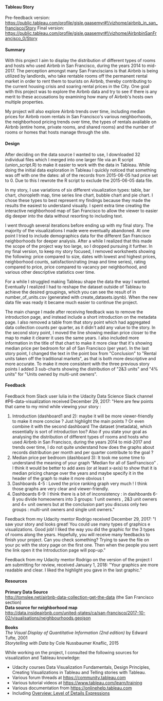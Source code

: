 #### Tableau Story
Pre-feedback version: https://public.tableau.com/profile/gisle.gaasemyr#!/vizhome/airbnb_in_san_francisco/Story
Final version: https://public.tableau.com/profile/gisle.gaasemyr#!/vizhome/AirbnbinSanFrancisco_0/Story

#### **Summary**
With this project I aim to display the distribution of different types of rooms and hosts who  used Airbnb in San Francisco, during the years 2014 to mid-2017. The perception amongst many San Franciscians is that Airbnb is being utilized by landlords, who take rentable rooms off the permanent rental market in order to rent them to tourists on Airbnb, thereby contributing to the current housing crisis and soaring rental prices in the City. One goal with this project was to explore the Airbnb data and try to see if there is any merit to these accusations by examining how many of Airbnb's hosts own multiple properties.

My project will also explore Airbnb trends over time, including median prices for Airbnb room rentals in San Francisco's various neighborhoods, the neighborhood pricing trends over time, the types of rentals available on Airbnb (entire home, private rooms, and shared rooms) and the number of rooms or homes that hosts manage through the site.

#### **Design**

After deciding on the data source I wanted to use, I downloaded 32 individual files which I merged into one larger file via an R script (union_script.R) to make it easier to work with the data in Tableau. While doing the initial data exploration in Tableau I quickly noticed that something was off with one the dates: all of the records from 2015-06-05 had price set to 0. Due to this I rewrote the R script to exclude the 2015-06-05 data file.

In my story, I use variations of six different visualization types: table, bar chart, choropleth map, time series line chart, bubble chart and pie chart. I chose these types to best represent my findings because they made the results the easiest to understand visually. I spent extra time creating the interactive neighborhood map of San Francisco to allow the viewer to easier dig deeper into the data without resorting to including text. 

I went through several iterations before ending up with my final story. The majority of the visualizations I made were eventually abandoned. At one point I tried to include demographics data for the different San Francisco neighborhoods for deeper analysis. After a while I realized that this made the scope of the project way too large, so I dropped pursuing it further. In my final version, to keep my story focused, I removed worksheets showing the following: price compared to size, dates with lowest and highest prices, neighborhood counts, satisfaction/rating (map and time series), rating compared to price, price compared to vacancy per neighborhood, and various other descriptive statistics over time.

For a while I struggled making Tableau shape the data the way I wanted. Eventually I realized I had to reshape the dataset outside of Tableau to achieve the desired groupings, which you can see the result of in number_of_units.csv (generated with create_datasets.ipynb). When the new data file was ready it became much easier to continue the project.

The main change I made after receiving feedback was to remove the introduction page, and instead include a short introduction on the metadata page. I also removed a table from that story point which had aggregated data collection counts per quarter, as it didn't add any value to the story. In the second story point, I moved the line showing median price closer to the map to make it clearer it uses the same years. I also included more information in the title of that chart to make it more clear that it's showing median price per bedroom for all of San Francisco (per year). In the last story point, I changed the text in the point box from "Conclusion" to "Rental units taken off the traditional markets", as that is both more descriptive and more accurate. To make it more consistent with the three previous story points I added 3 sub-charts showing the distribution of "2&3 units" and "4% units" for "Units owned by multi-unit owners".

#### **Feedback**
Feedback from Slack user Iulia in the Udacity Data Science Slack channel \#P6-data-visualization received December 29, 2017:
"Here are few points that came to my mind while viewing your story :

1. Introduction (dashboard1 and 2): maybe it will be more viewer-friendly to make it more concise ? Just highlight the main points ?  Or even combine it with the second dashboard The dataset (metadata), which essentially is sort of introduction too?  Also if you state your goal as analysing the distribution of different types of rooms and hosts who  used Airbnb in San Francisco, during the years 2014 to mid-2017 and trends over time, I do not quite understand how does the graphs about records distribution per month and per quarter contribute to the goal ?
2. Median price per bedroom (dashboard 3):  It took me some time to understand the meaning of your graph “Median for all of SanFrancisco” . I think it would be better to add axes (or at least x-axis) to show that it is median pricing change over the years and maybe specify it in the header of the graph to make it more obvious t
3. Dashboards 4-5 : Loved the price ranking graph very much ! I think those graphs are very clear and viewer-friendly. 
4. Dashboards 6-9: I think there is a bit of inconsistency : in dashboards 6-8 you divide homeowners into 3 groups: 1 unit owners , 2&3 unit owners and 4+ unit owners but at the conclusion part you discuss only two groups : multi-unit owners and single unit owners."

Feedback from my Udacity mentor Rodrigo received December 29, 2017:
"I saw your story and looks great! You could use many types of graphics e visualizations. Good job! I liked the way you did the graphic for the 3 types of rooms along the years. Hopefully, you will receive many feedbacks to finish your project. Can you check something? Trying to save the file on your pc with the story page on the first one. Then when the people you sent the link open it the Introduction page will pop-up."

Feedback from my Udacity mentor Rodrigo on the version of the project I am submitting for review, received January 1, 2018:
"Your graphics are more readable and clear. I liked the highlight you gave in the last graphic."


#### **Resources**
**Primary Data Source**  
http://tomslee.net/airbnb-data-collection-get-the-data (the San Francisco section)  
**Data source for neighborhood map**  
http://data.insideairbnb.com/united-states/ca/san-francisco/2017-10-02/visualisations/neighbourhoods.geojson

**Books**  
*The Visual Display of Quantitative Information (2nd edition)* by Edward Tufte, 2001  
*Storytelling with Data* by Cole Nussbaumer Knaflic, 2015

While working on the project, I consulted the following sources for visualization and Tableau knowledge:

 - Udacity courses Data Visualization Fundamentals, Design Principles, Creating Visualizations in Tableau and Telling stories with Tableau. 
 - Various forum threads at https://community.tableau.com
 - Various tutorial videos at https://www.tableau.com/learn/training
 - Various documentation from https://onlinehelp.tableau.com 
  - Including [Overview: Level of Details Expressions](https://onlinehelp.tableau.com/current/pro/desktop/en-us/calculations_calculatedfields_lod_overview.html)
